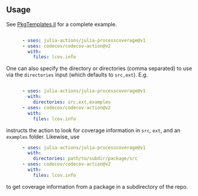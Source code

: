 
## Usage

See [PkgTemplates.jl](https://github.com/invenia/PkgTemplates.jl/blob/master/test/fixtures/AllPlugins/.github/workflows/CI.yml) for a complete example.

```yaml

      - uses: julia-actions/julia-processcoverage@v1
      - uses: codecov/codecov-action@v2
        with:
          files: lcov.info
```

One can also specify the directory or directories (comma separated) to use via the `directories` input (which defaults to `src,ext`). E.g.
```yaml

      - uses: julia-actions/julia-processcoverage@v1
        with:
          directories: src,ext,examples
      - uses: codecov/codecov-action@v2
        with:
          files: lcov.info
```
instructs the action to look for coverage information in `src`, `ext`, and an `examples` folder. Likewise, use
```yaml
      - uses: julia-actions/julia-processcoverage@v1
        with:
          directories: path/to/subdir/package/src
      - uses: codecov/codecov-action@v2
        with:
          files: lcov.info
```
to get coverage information from a package in a subdirectory of the repo.
